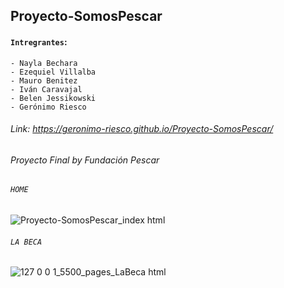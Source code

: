 ## Proyecto-SomosPescar

#### `Intregrantes`:
```
- Nayla Bechara
- Ezequiel Villalba
- Mauro Benitez
- Iván Caravajal
- Belen Jessikowski
- Gerónimo Riesco
```

###### Link: https://geronimo-riesco.github.io/Proyecto-SomosPescar/

###### Proyecto Final by Fundación Pescar

###### `HOME`
![Proyecto-SomosPescar_index html](https://user-images.githubusercontent.com/83089714/185829630-1701d29c-18f7-419a-aa56-7c5028bb9a65.png)

###### `LA BECA`
![127 0 0 1_5500_pages_LaBeca html](https://user-images.githubusercontent.com/83089714/184554242-3dc582cf-1411-4d2c-82cd-f80a82391d06.png)
